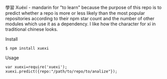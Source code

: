 學習
Xuéxí - mandarin for "to learn" because the purpose of this repo is to predict whether a repo is more or less likely than the most popular repositories according to their npm star count and the number of other modules which use it as a dependency. I like how the character for xí in traditional chinese looks.

Install
```
$ npm install xuexi
```

Usage
```
var xuexi=require('xuexi');
xuexi.predict({repo:"/path/to/repo/to/analize"});
```